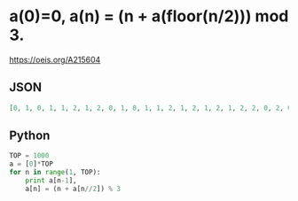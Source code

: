 # a\(0\)\=0, a\(n\) \= \(n \+ a\(floor\(n/2\)\)\) mod 3\.
https://oeis.org/A215604
## JSON
```JSON
[0, 1, 0, 1, 1, 2, 1, 2, 0, 1, 0, 1, 1, 2, 1, 2, 1, 2, 1, 2, 2, 0, 2, 0, 1, 2, 1, 2, 2, 0, 2, 0, 0, 1, 0, 1, 1, 2, 1, 2, 0, 1, 0, 1, 1, 2, 1, 2, 1, 2, 1, 2, 2, 0, 2, 0, 1, 2, 1, 2, 2, 0, 2, 0, 1, 2, 1, 2, 2, 0, 2, 0, 1, 2, 1, 2, 2, 0, 2, 0, 2, 0, 2, 0, 0, 1, 0, 1, 2]
```
## Python
```Python
TOP = 1000
a = [0]*TOP
for n in range(1, TOP):
    print a[n-1],
    a[n] = (n + a[n//2]) % 3
```
